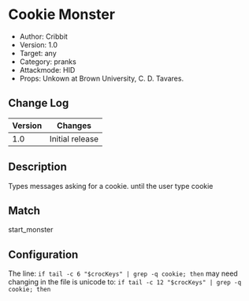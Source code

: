 # Cookie Monster
* Author: Cribbit 
* Version: 1.0
* Target: any
* Category: pranks
* Attackmode: HID
* Props: Unkown at Brown University, C. D. Tavares.

## Change Log
| Version | Changes                       |
| ------- | ------------------------------|
| 1.0     | Initial release               |

## Description
Types messages asking for a cookie. until the user type cookie

## Match
start_monster

## Configuration
The line: `if tail -c 6 "$crocKeys" | grep -q cookie; then` may need changing in the file is unicode to: `if tail -c 12 "$crocKeys" | grep -q cookie; then`
